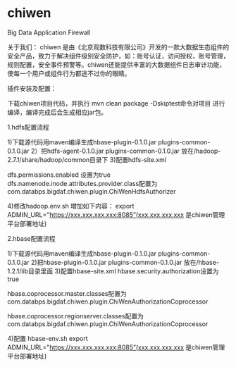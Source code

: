 # chiwen
Big Data Application Firewall

关于我们： chiwen 是由《北京观数科技有限公司》开发的一款大数据生态组件的安全产品，致力于解决组件级别安全防护，如：账号认证，访问授权，账号管理，规则配置，安全事件预警等。chiwen还能提供丰富的大数据组件日志审计功能，使每一个用户或组件行为都逃不过你的眼睛。


插件安装及配置：

下载chiwen项目代码，并执行 mvn clean package -Dskiptest命令对项目 进行编译，编译完成后会生成相应jar包。

1.hdfs配置流程

1)下载源代码用maven编译生成hbase-plugin-0.1.0.jar plugins-common-0.1.0.jar
2）把hdfs-agent-0.1.0.jar plugins-common-0.1.0.jar 放在/hadoop-2.7.1/share/hadoop/common目录下
3)配置hdfs-site.xml

dfs.permissions.enabled 设置为true
dfs.namenode.inode.attributes.provider.class配置为
com.databps.bigdaf.chiwen.plugin.ChiWenHdfsAuthorizer


4)修改hadoop.env.sh
增加如下内容：
export ADMIN_URL="https://xxx.xxx.xxx.xxx:8085”(xxx.xxx.xxx.xxx 是chiwen管理平台部署地址)


2.hbase配置流程

1)下载源代码用maven编译生成hbase-plugin-0.1.0.jar plugins-common-0.1.0.jar
2)把hbase-plugin-0.1.0.jar plugins-common-0.1.0.jar 放在/hbase-1.2.1/lib目录里面
3)配置hbase-site.xml
hbase.security.authorization设置为true

hbase.coprocessor.master.classes配置为
com.databps.bigdaf.chiwen.plugin.ChiWenAuthorizationCoprocessor

hbase.coprocessor.regionserver.classes配置为
com.databps.bigdaf.chiwen.plugin.ChiWenAuthorizationCoprocessor


4)配置 hbase-env.sh
export ADMIN_URL="https://xxx.xxx.xxx.xxx:8085”(xxx.xxx.xxx.xxx 是chiwen管理平台部署地址)




